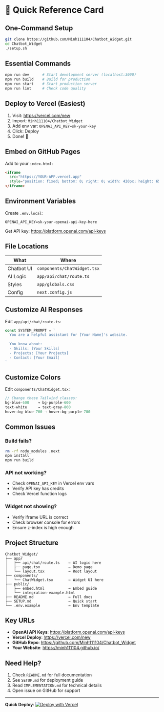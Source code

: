 # 🚀 Quick Reference Card

## One-Command Setup

```bash
git clone https://github.com/Minh111104/Chatbot_Widget.git
cd Chatbot_Widget
./setup.sh
```

## Essential Commands

```bash
npm run dev      # Start development server (localhost:3000)
npm run build    # Build for production
npm run start    # Start production server
npm run lint     # Check code quality
```

## Deploy to Vercel (Easiest)

1. Visit: https://vercel.com/new
2. Import: `Minh111104/Chatbot_Widget`
3. Add env var: `OPENAI_API_KEY=sk-your-key`
4. Click: Deploy
5. Done! 🎉

## Embed on GitHub Pages

Add to your `index.html`:

```html
<iframe 
  src="https://YOUR-APP.vercel.app" 
  style="position: fixed; bottom: 0; right: 0; width: 420px; height: 650px; border: none; z-index: 9999;">
</iframe>
```

## Environment Variables

Create `.env.local`:

```env
OPENAI_API_KEY=sk-your-openai-api-key-here
```

Get API key: https://platform.openai.com/api-keys

## File Locations

| What | Where |
|------|-------|
| Chatbot UI | `components/ChatWidget.tsx` |
| AI Logic | `app/api/chat/route.ts` |
| Styles | `app/globals.css` |
| Config | `next.config.js` |

## Customize AI Responses

Edit `app/api/chat/route.ts`:

```typescript
const SYSTEM_PROMPT = `
  You are a helpful assistant for [Your Name]'s website.
  
  You know about:
  - Skills: [Your Skills]
  - Projects: [Your Projects]
  - Contact: [Your Email]
`
```

## Customize Colors

Edit `components/ChatWidget.tsx`:

```typescript
// Change these Tailwind classes:
bg-blue-600    → bg-purple-600
text-white     → text-gray-800
hover:bg-blue-700 → hover:bg-purple-700
```

## Common Issues

### Build fails?
```bash
rm -rf node_modules .next
npm install
npm run build
```

### API not working?
- Check `OPENAI_API_KEY` in Vercel env vars
- Verify API key has credits
- Check Vercel function logs

### Widget not showing?
- Verify iframe URL is correct
- Check browser console for errors
- Ensure z-index is high enough

## Project Structure

```
Chatbot_Widget/
├── app/
│   ├── api/chat/route.ts    ← AI logic here
│   ├── page.tsx             ← Demo page
│   └── layout.tsx           ← Root layout
├── components/
│   └── ChatWidget.tsx       ← Widget UI here
├── public/
│   ├── embed.html           ← Embed guide
│   └── integration-example.html
├── README.md                ← Full docs
├── SETUP.md                 ← Quick start
└── .env.example             ← Env template
```

## Key URLs

- **OpenAI API Keys**: https://platform.openai.com/api-keys
- **Vercel Deploy**: https://vercel.com/new
- **GitHub Repo**: https://github.com/Minh111104/Chatbot_Widget
- **Your Website**: https://minh111104.github.io/

## Need Help?

1. Check `README.md` for full documentation
2. See `SETUP.md` for deployment guide
3. Read `IMPLEMENTATION.md` for technical details
4. Open issue on GitHub for support

---

**Quick Deploy**: [![Deploy with Vercel](https://vercel.com/button)](https://vercel.com/new/clone?repository-url=https://github.com/Minh111104/Chatbot_Widget)
